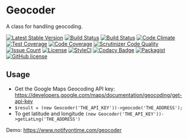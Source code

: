 # Geocoder
A class for handling geocoding.

[![Latest Stable Version](https://poser.pugx.org/geocoder/geocoder/v/stable)](https://packagist.org/packages/geocoder/geocoder)
[![Build Status](https://travis-ci.org/iranianpep/geocoder.svg?branch=master)](https://travis-ci.org/iranianpep/geocoder)
[![Build Status](https://scrutinizer-ci.com/g/iranianpep/geocoder/badges/build.png?b=master)](https://scrutinizer-ci.com/g/iranianpep/geocoder/build-status/master)
[![Code Climate](https://codeclimate.com/github/iranianpep/geocoder/badges/gpa.svg)](https://codeclimate.com/github/iranianpep/geocoder)
[![Test Coverage](https://codeclimate.com/github/iranianpep/geocoder/badges/coverage.svg)](https://codeclimate.com/github/iranianpep/geocoder/coverage)
[![Code Coverage](https://scrutinizer-ci.com/g/iranianpep/geocoder/badges/coverage.png?b=master)](https://scrutinizer-ci.com/g/iranianpep/geocoder/?branch=master)
[![Scrutinizer Code Quality](https://scrutinizer-ci.com/g/iranianpep/geocoder/badges/quality-score.png?b=master)](https://scrutinizer-ci.com/g/iranianpep/geocoder/?branch=master)
[![Issue Count](https://codeclimate.com/github/iranianpep/geocoder/badges/issue_count.svg)](https://codeclimate.com/github/iranianpep/geocoder)
[![License](https://poser.pugx.org/geocoder/geocoder/license)](https://packagist.org/packages/geocoder/geocoder)
[![StyleCI](https://styleci.io/repos/95418474/shield?branch=master)](https://styleci.io/repos/95418474)
[![Codacy Badge](https://api.codacy.com/project/badge/Grade/8575ff8e33034e0a81cedd9464ac359a)](https://www.codacy.com/app/iranianpep/geocoder?utm_source=github.com&amp;utm_medium=referral&amp;utm_content=iranianpep/geocoder&amp;utm_campaign=Badge_Grade)
[![Packagist](https://img.shields.io/packagist/dt/geocoder/geocoder.svg)](https://packagist.org/packages/geocoder/geocoder)
[![GitHub license](https://img.shields.io/badge/license-MIT-blue.svg)](https://raw.githubusercontent.com/iranianpep/geocoder/master/LICENSE)

## Usage
- Get the Google Maps Geocoding API key: https://developers.google.com/maps/documentation/geocoding/get-api-key
- `$result = (new Geocoder('THE_API_KEY'))->geocode('THE_ADDRESS');`
- To get latitude and longitude `(new Geocoder('THE_API_KEY'))->getLatLng('THE_ADDRESS')`

Demo: https://www.notifyontime.com/geocoder
